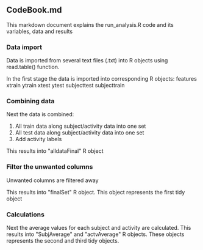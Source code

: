## CodeBook.md
This markdown document explains the run_analysis.R code and its variables, data and results

### Data import

Data is imported from several text files (.txt) into R objects using read.table() function.

In the first stage the data is imported into corresponding R objects:
features
xtrain
ytrain
xtest
ytest
subjecttest
subjecttrain

### Combining data

Next the data is combined:
1. All train data along subject/activity data into one set
2. All test data along subject/activity data into one set
3. Add activity labels

This results into "alldataFinal" R object

### Filter the unwanted columns

Unwanted columns are filtered away

This results into "finalSet" R object.
This object represents the first tidy object

### Calculations

Next the average values for each subject and activity are calculated.
This results into "SubjAverage" and "actvAverage" R objects.
These objects represents the second and third tidy objects.

